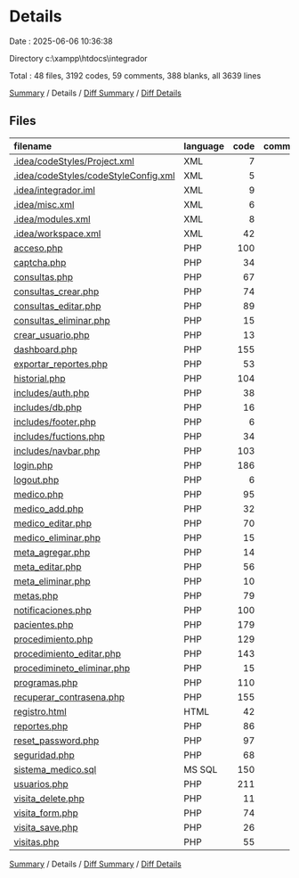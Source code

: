 # Details

Date : 2025-06-06 10:36:38

Directory c:\\xampp\\htdocs\\integrador

Total : 48 files,  3192 codes, 59 comments, 388 blanks, all 3639 lines

[Summary](results.md) / Details / [Diff Summary](diff.md) / [Diff Details](diff-details.md)

## Files
| filename | language | code | comment | blank | total |
| :--- | :--- | ---: | ---: | ---: | ---: |
| [.idea/codeStyles/Project.xml](/.idea/codeStyles/Project.xml) | XML | 7 | 0 | 0 | 7 |
| [.idea/codeStyles/codeStyleConfig.xml](/.idea/codeStyles/codeStyleConfig.xml) | XML | 5 | 0 | 0 | 5 |
| [.idea/integrador.iml](/.idea/integrador.iml) | XML | 9 | 0 | 0 | 9 |
| [.idea/misc.xml](/.idea/misc.xml) | XML | 6 | 0 | 0 | 6 |
| [.idea/modules.xml](/.idea/modules.xml) | XML | 8 | 0 | 0 | 8 |
| [.idea/workspace.xml](/.idea/workspace.xml) | XML | 42 | 0 | 0 | 42 |
| [acceso.php](/acceso.php) | PHP | 100 | 0 | 10 | 110 |
| [captcha.php](/captcha.php) | PHP | 34 | 0 | 12 | 46 |
| [consultas.php](/consultas.php) | PHP | 67 | 0 | 6 | 73 |
| [consultas\_crear.php](/consultas_crear.php) | PHP | 74 | 0 | 6 | 80 |
| [consultas\_editar.php](/consultas_editar.php) | PHP | 89 | 0 | 8 | 97 |
| [consultas\_eliminar.php](/consultas_eliminar.php) | PHP | 15 | 0 | 4 | 19 |
| [crear\_usuario.php](/crear_usuario.php) | PHP | 13 | 0 | 3 | 16 |
| [dashboard.php](/dashboard.php) | PHP | 155 | 1 | 23 | 179 |
| [exportar\_reportes.php](/exportar_reportes.php) | PHP | 53 | 0 | 15 | 68 |
| [historial.php](/historial.php) | PHP | 104 | 0 | 9 | 113 |
| [includes/auth.php](/includes/auth.php) | PHP | 38 | 1 | 8 | 47 |
| [includes/db.php](/includes/db.php) | PHP | 16 | 0 | 4 | 20 |
| [includes/footer.php](/includes/footer.php) | PHP | 6 | 0 | 1 | 7 |
| [includes/fuctions.php](/includes/fuctions.php) | PHP | 34 | 1 | 4 | 39 |
| [includes/navbar.php](/includes/navbar.php) | PHP | 103 | 1 | 5 | 109 |
| [login.php](/login.php) | PHP | 186 | 0 | 22 | 208 |
| [logout.php](/logout.php) | PHP | 6 | 0 | 4 | 10 |
| [medico.php](/medico.php) | PHP | 95 | 0 | 11 | 106 |
| [medico\_add.php](/medico_add.php) | PHP | 32 | 0 | 4 | 36 |
| [medico\_editar.php](/medico_editar.php) | PHP | 70 | 1 | 9 | 80 |
| [medico\_eliminar.php](/medico_eliminar.php) | PHP | 15 | 0 | 4 | 19 |
| [meta\_agregar.php](/meta_agregar.php) | PHP | 14 | 0 | 4 | 18 |
| [meta\_editar.php](/meta_editar.php) | PHP | 56 | 0 | 9 | 65 |
| [meta\_eliminar.php](/meta_eliminar.php) | PHP | 10 | 0 | 4 | 14 |
| [metas.php](/metas.php) | PHP | 79 | 1 | 6 | 86 |
| [notificaciones.php](/notificaciones.php) | PHP | 100 | 4 | 10 | 114 |
| [pacientes.php](/pacientes.php) | PHP | 179 | 7 | 19 | 205 |
| [procedimiento.php](/procedimiento.php) | PHP | 129 | 3 | 18 | 150 |
| [procedimiento\_editar.php](/procedimiento_editar.php) | PHP | 143 | 3 | 18 | 164 |
| [procedimineto\_eliminar.php](/procedimineto_eliminar.php) | PHP | 15 | 0 | 4 | 19 |
| [programas.php](/programas.php) | PHP | 110 | 4 | 10 | 124 |
| [recuperar\_contrasena.php](/recuperar_contrase%C3%B1a.php) | PHP | 155 | 0 | 18 | 173 |
| [registro.html](/registro.html) | HTML | 42 | 0 | 5 | 47 |
| [reportes.php](/reportes.php) | PHP | 86 | 1 | 14 | 101 |
| [reset\_password.php](/reset_password.php) | PHP | 97 | 3 | 13 | 113 |
| [seguridad.php](/seguridad.php) | PHP | 68 | 2 | 7 | 77 |
| [sistema\_medico.sql](/sistema_medico.sql) | MS SQL | 150 | 17 | 20 | 187 |
| [usuarios.php](/usuarios.php) | PHP | 211 | 9 | 26 | 246 |
| [visita\_delete.php](/visita_delete.php) | PHP | 11 | 0 | 2 | 13 |
| [visita\_form.php](/visita_form.php) | PHP | 74 | 0 | 4 | 78 |
| [visita\_save.php](/visita_save.php) | PHP | 26 | 0 | 3 | 29 |
| [visitas.php](/visitas.php) | PHP | 55 | 0 | 2 | 57 |

[Summary](results.md) / Details / [Diff Summary](diff.md) / [Diff Details](diff-details.md)
